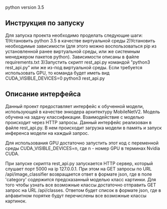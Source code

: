 python version 3.5

## Инструкция по запуску

Для запуска проекта необходимо проделать следующие шаги:
1)Установить python 3.5 в качестве виртуальной среды
2)Установить необходимые зависимости (для этого можно воспользоваться pip из установленной ранее виртуальной среды, или же системным менеджером пакетов python). Зависимости описаны в файле requirements.txt
3)Запустить скрипт rest_api.py командой "python3 rest_api.py" или же из-под виртуальной среды. Если требуется использовать GPU, то команда будет иметь вид CUDA_VISIBLE_DEVICES=0 python3 rest_api.py 

## Описание интерфейса

Данный проект предоставляет интерфейс к обученной модели, использующей в качестве энкодера архитектуру MobileNetV2. Модель обучена на задачу классификации.
Взаимодействие с моделью происходит через HTTP запросы. Данный интерфейс реализован в файле rest_api.py. В нем происходит загрузка модели в память и запуск инференса модели на каждый запрос.

Для использования GPU достаточно запустить этот код с переменной среды CUDA_VISIBLE_DEVICES=n, где n - номер GPU в терминах Nvidia CUDA.

При запуске скрипта rest_api.py запускается HTTP сервер, который слушает порт 5000 на ip 127.0.0.1. При этом на GET запросы по URL /api/image_classifier возвращается ответ в формате json, где в поле 'category' содержится предсказанный моделью класс картинки. 
Для того чтобы узнать все возможные классы достаточно отправить GET запрос на URL /api/classes. Ответом будет список в формате json, где в алфавитном порятке будут перечислены все возможные классы картинок.
